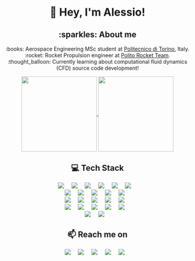 <h1 align="center">👋 Hey, I'm Alessio!</h1>

<h2  align="center">:sparkles: About me</h2>
<p align="center">
  :books: Aerospace Engineering MSc student at <a href="https://www.polito.it/" target="_blank">Politecnico di Torino</a>, Italy.<br/>
  :rocket: Rocket Propulsion engineer at <a href="https://www.politorocketteam.it/" target="_blank">Polito Rocket Team</a>.<br/>
  :thought_balloon: Currently learning about computational fluid dynamics (CFD) source code development!<br/>
<p/>

<!-- GitHub stats from https://github.com/anuraghazra/github-readme-stats -->
<p align="center">
<a href="https://github.com/alessio26gas">
  <img height=200 align="center" src="https://github-readme-stats.vercel.app/api?username=alessio26gas&rank_icon=github&theme=tokyonight&hide_border=true" />
</a>
<a href="https://github.com/alessio26gas">
  <img height=200 align="center" src="https://github-readme-stats.vercel.app/api/top-langs?username=alessio26gas&theme=tokyonight&layout=donut&hide_border=true&langs_count=8&card_width=320" />
</a>
<p/>

<h2  align="center">💻 Tech Stack</h2>
<!-- Badges from https://github.com/Ileriayo/markdown-badges -->
<p align="center">
  <a target="_blank"href="https://github.com/alessio26gas"><img src="https://img.shields.io/badge/c-%2300599C.svg?style=for-the-badge&logo=c&logoColor=white" /></a>&nbsp;&nbsp;&nbsp;&nbsp;
  <a target="_blank" href="https://github.com/alessio26gas"><img src="https://img.shields.io/badge/c++-%2300599C.svg?style=for-the-badge&logo=c%2B%2B&logoColor=white" /></a>&nbsp;&nbsp;&nbsp;&nbsp;
  <a target="_blank" href="https://github.com/alessio26gas"><img src="https://img.shields.io/badge/Fortran-%23734F96.svg?style=for-the-badge&logo=fortran&logoColor=white" /></a>&nbsp;&nbsp;&nbsp;&nbsp;
  <a target="_blank" href="https://github.com/alessio26gas"><img src="https://img.shields.io/badge/python-3670A0?style=for-the-badge&logo=python&logoColor=ffdd54" /></a>&nbsp;&nbsp;&nbsp;&nbsp;
  <a target="_blank" href="https://github.com/alessio26gas"><img src="https://img.shields.io/badge/OCTAVE-darkblue?style=for-the-badge&logo=octave&logoColor=fcd683" /></a>&nbsp;&nbsp;&nbsp;&nbsp;
  <a target="_blank" href="https://github.com/alessio26gas"><img src="https://img.shields.io/badge/java-%23ED8B00.svg?style=for-the-badge&logo=openjdk&logoColor=white" /></a>&nbsp;&nbsp;&nbsp;&nbsp;<br/>
  <a target="_blank" href="https://github.com/alessio26gas"><img src="https://img.shields.io/badge/Linux-FCC624?style=for-the-badge&logo=linux&logoColor=black" /></a>&nbsp;&nbsp;&nbsp;&nbsp;
  <a target="_blank" href="https://github.com/alessio26gas"><img src="https://img.shields.io/badge/Arch%20Linux-1793D1?logo=arch-linux&logoColor=fff&style=for-the-badge" /></a>&nbsp;&nbsp;&nbsp;&nbsp;
  <a target="_blank" href="https://github.com/alessio26gas"><img src="https://img.shields.io/badge/Red%20Hat-EE0000?style=for-the-badge&logo=redhat&logoColor=white" /></a>&nbsp;&nbsp;&nbsp;&nbsp;
  <a target="_blank" href="https://github.com/alessio26gas"><img src="https://img.shields.io/badge/git-%23F05033.svg?style=for-the-badge&logo=git&logoColor=white" /></a>&nbsp;&nbsp;&nbsp;&nbsp;
  <a target="_blank" href="https://github.com/alessio26gas"><img src="https://img.shields.io/badge/github-%23121011.svg?style=for-the-badge&logo=github&logoColor=white" /></a>&nbsp;&nbsp;&nbsp;&nbsp;<br/>
  <a target="_blank" href="https://github.com/alessio26gas"><img src="https://img.shields.io/badge/latex-%23008080.svg?style=for-the-badge&logo=latex&logoColor=white" /></a>&nbsp;&nbsp;&nbsp;&nbsp;
  <a target="_blank" href="https://github.com/alessio26gas"><img src="https://img.shields.io/badge/markdown-%23000000.svg?style=for-the-badge&logo=markdown&logoColor=white" /></a>&nbsp;&nbsp;&nbsp;&nbsp;
  <a target="_blank" href="https://github.com/alessio26gas"><img src="https://img.shields.io/badge/html5-%23E34F26.svg?style=for-the-badge&logo=html5&logoColor=white" /></a>&nbsp;&nbsp;&nbsp;&nbsp;
  <a target="_blank" href="https://github.com/alessio26gas"><img src="https://img.shields.io/badge/css3-%231572B6.svg?style=for-the-badge&logo=css3&logoColor=white" /></a>&nbsp;&nbsp;&nbsp;&nbsp;
  <a target="_blank" href="https://github.com/alessio26gas"><img src="https://img.shields.io/badge/javascript-%23323330.svg?style=for-the-badge&logo=javascript&logoColor=%23F7DF1E" /></a>&nbsp;&nbsp;&nbsp;&nbsp;<br/>
  <a target="_blank" href="https://github.com/alessio26gas"><img src="https://img.shields.io/badge/blender-%23F5792A.svg?style=for-the-badge&logo=blender&logoColor=white" /></a>&nbsp;&nbsp;&nbsp;&nbsp;
  <a target="_blank" href="https://github.com/alessio26gas"><img src="https://img.shields.io/badge/Canva-%2300C4CC.svg?style=for-the-badge&logo=Canva&logoColor=white" /></a>&nbsp;&nbsp;&nbsp;&nbsp;
  <a target="_blank" href="https://github.com/alessio26gas"><img src="https://img.shields.io/badge/Rhinoceros-801010?style=for-the-badge&logo=rhinoceros&logoColor=white" /></a>&nbsp;&nbsp;&nbsp;&nbsp;
  <a target="_blank" href="https://github.com/alessio26gas"><img src="https://img.shields.io/badge/Gimp-657D8B?style=for-the-badge&logo=gimp&logoColor=FFFFFF" /></a>&nbsp;&nbsp;&nbsp;&nbsp;
  <a target="_blank" href="https://github.com/alessio26gas"><img src="https://img.shields.io/badge/Inkscape-e0e0e0?style=for-the-badge&logo=inkscape&logoColor=080A13" /></a>&nbsp;&nbsp;&nbsp;&nbsp;<br/>
  <a target="_blank" href="https://github.com/alessio26gas"><img src="https://img.shields.io/badge/mysql-4479A1.svg?style=for-the-badge&logo=mysql&logoColor=white" /></a>&nbsp;&nbsp;&nbsp;&nbsp;
  <a target="_blank" href="https://github.com/alessio26gas"><img src="https://img.shields.io/badge/sqlite-%2307405e.svg?style=for-the-badge&logo=sqlite&logoColor=white" /></a>&nbsp;&nbsp;&nbsp;&nbsp;
<p/>

<!-- [![C](https://img.shields.io/badge/c-%2300599C.svg?style=for-the-badge&logo=c&logoColor=white)](https://github.com/alessio26gas)
[![C++](https://img.shields.io/badge/c++-%2300599C.svg?style=for-the-badge&logo=c%2B%2B&logoColor=white)](https://github.com/alessio26gas)
[![Fortran](https://img.shields.io/badge/Fortran-%23734F96.svg?style=for-the-badge&logo=fortran&logoColor=white)](https://github.com/alessio26gas)
[![Python](https://img.shields.io/badge/python-3670A0?style=for-the-badge&logo=python&logoColor=ffdd54)](https://github.com/alessio26gas)
[![Octave](https://img.shields.io/badge/OCTAVE-darkblue?style=for-the-badge&logo=octave&logoColor=fcd683)](https://github.com/alessio26gas)
[![Java](https://img.shields.io/badge/java-%23ED8B00.svg?style=for-the-badge&logo=openjdk&logoColor=white)](https://github.com/alessio26gas)<br/>
[![Linux](https://img.shields.io/badge/Linux-FCC624?style=for-the-badge&logo=linux&logoColor=black)](https://github.com/alessio26gas)
[![Arch](https://img.shields.io/badge/Arch%20Linux-1793D1?logo=arch-linux&logoColor=fff&style=for-the-badge)](https://github.com/alessio26gas)
[![Red Hat](https://img.shields.io/badge/Red%20Hat-EE0000?style=for-the-badge&logo=redhat&logoColor=white)](https://github.com/alessio26gas)
[![Git](https://img.shields.io/badge/git-%23F05033.svg?style=for-the-badge&logo=git&logoColor=white)](https://github.com/alessio26gas)
[![GitHub](https://img.shields.io/badge/github-%23121011.svg?style=for-the-badge&logo=github&logoColor=white)](https://github.com/alessio26gas)<br/>
[![LaTeX](https://img.shields.io/badge/latex-%23008080.svg?style=for-the-badge&logo=latex&logoColor=white)](https://github.com/alessio26gas)
[![Markdown](https://img.shields.io/badge/markdown-%23000000.svg?style=for-the-badge&logo=markdown&logoColor=white)](https://github.com/alessio26gas)
[![HTML5](https://img.shields.io/badge/html5-%23E34F26.svg?style=for-the-badge&logo=html5&logoColor=white)](https://github.com/alessio26gas)
[![CSS3](https://img.shields.io/badge/css3-%231572B6.svg?style=for-the-badge&logo=css3&logoColor=white)](https://github.com/alessio26gas)
[![JavaScript](https://img.shields.io/badge/javascript-%23323330.svg?style=for-the-badge&logo=javascript&logoColor=%23F7DF1E)](https://github.com/alessio26gas)<br/>
[![Blender](https://img.shields.io/badge/blender-%23F5792A.svg?style=for-the-badge&logo=blender&logoColor=white)](https://github.com/alessio26gas)
[![Canva](https://img.shields.io/badge/Canva-%2300C4CC.svg?style=for-the-badge&logo=Canva&logoColor=white)](https://github.com/alessio26gas)
[![Rhinoceros](https://img.shields.io/badge/Rhinoceros-801010?style=for-the-badge&logo=rhinoceros&logoColor=white)](https://github.com/alessio26gas)
[![Gimp Gnu Image Manipulation Program](https://img.shields.io/badge/Gimp-657D8B?style=for-the-badge&logo=gimp&logoColor=FFFFFF)](https://github.com/alessio26gas)
[![Inkscape](https://img.shields.io/badge/Inkscape-e0e0e0?style=for-the-badge&logo=inkscape&logoColor=080A13)](https://github.com/alessio26gas)<br/>
[![MySQL](https://img.shields.io/badge/mysql-4479A1.svg?style=for-the-badge&logo=mysql&logoColor=white)](https://github.com/alessio26gas)
[![SQLite](https://img.shields.io/badge/sqlite-%2307405e.svg?style=for-the-badge&logo=sqlite&logoColor=white)](https://github.com/alessio26gas)
-->

<h2  align="center">📫 Reach me on</h2>
<p align="center">
  <a target="_blank"href="https://www.linkedin.com/in/alessioimprota/"><img src="https://img.shields.io/badge/linkedin-%230077B5.svg?style=for-the-badge&logo=linkedin&logoColor=white" /></a>&nbsp;&nbsp;&nbsp;&nbsp;
  <a target="_blank"href="https://x.com/Alessio26gas"><img src="https://img.shields.io/badge/X-%23000000.svg?style=for-the-badge&logo=X&logoColor=white" /></a>&nbsp;&nbsp;&nbsp;&nbsp;
  <a href="mailto:alessio26gas@libero.it"><img src="https://img.shields.io/badge/Gmail-D14836?style=for-the-badge&logo=gmail&logoColor=white" /></a>&nbsp;&nbsp;&nbsp;&nbsp;
  <a target="_blank"href="https://www.youtube.com/alessio26gaspvp"><img src="https://img.shields.io/badge/YouTube-%23FF0000.svg?style=for-the-badge&logo=YouTube&logoColor=white" /></a>&nbsp;&nbsp;&nbsp;&nbsp;
  <a target="_blank"href="https://steamcommunity.com/id/Alessio26gas"><img src="https://img.shields.io/badge/steam-%23000000.svg?style=for-the-badge&logo=steam&logoColor=white" /></a>&nbsp;&nbsp;&nbsp;&nbsp;
</p>
